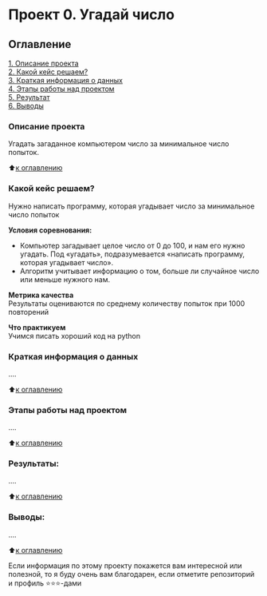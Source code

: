 # Проект 0. Угадай число

## Оглавление  
[1. Описание проекта](https://github.com/yevgeniy2504/sf_education_repo#описание-проекта)  
[2. Какой кейс решаем?](https://github.com/yevgeniy2504/sf_education_repo#какой-кейс-решаем)  
[3. Краткая информация о данных](https://github.com/yevgeniy2504/sf_education_repo#краткая-информация-о-данных)  
[4. Этапы работы над проектом](https://github.com/yevgeniy2504/sf_education_repo#этапы-работы-над-проектом)  
[5. Результат](https://github.com/yevgeniy2504/sf_education_repo#результаты)  
[6. Выводы](https://github.com/yevgeniy2504/sf_education_repo#выводы)  


### Описание проекта    
Угадать загаданное компьютером число за минимальное число попыток.

:arrow_up:[к оглавлению](#Оглавление)


### Какой кейс решаем?    
Нужно написать программу, которая угадывает число за минимальное число попыток

**Условия соревнования:**  
- Компьютер загадывает целое число от 0 до 100, и нам его нужно угадать. Под «угадать», подразумевается «написать программу, которая угадывает число».
- Алгоритм учитывает информацию о том, больше ли случайное число или меньше нужного нам.

**Метрика качества**     
Результаты оцениваются по среднему количеству попыток при 1000 повторений

**Что практикуем**     
Учимся писать хороший код на python


### Краткая информация о данных
....
  
:arrow_up:[к оглавлению](#Оглавление)


### Этапы работы над проектом  
....

:arrow_up:[к оглавлению](#Оглавление)


### Результаты:  
....

:arrow_up:[к оглавлению](#Оглавление)


### Выводы:  
....

:arrow_up:[к оглавлению](#Оглавление)


Если информация по этому проекту покажется вам интересной или полезной, то я буду очень вам благодарен, если отметите репозиторий и профиль ⭐️⭐️⭐️-дами